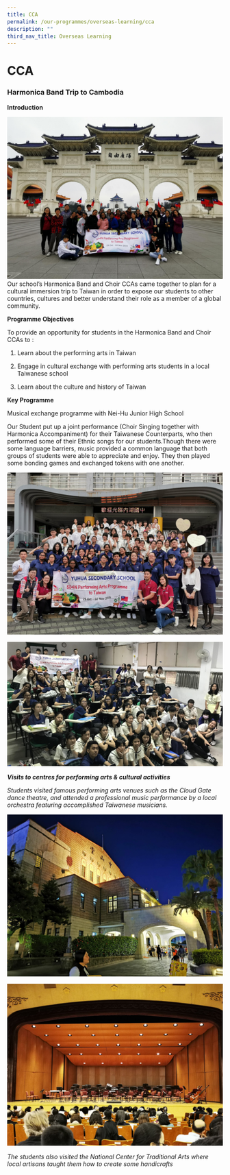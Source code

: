 ```yaml
---
title: CCA
permalink: /our-programmes/overseas-learning/cca
description: ""
third_nav_title: Overseas Learning
---
```

# **CCA**

### Harmonica Band Trip to Cambodia

**Introduction**

![](/images/Picture1%20(1).png)
Our school’s Harmonica Band and Choir CCAs came together to plan for a cultural immersion trip to Taiwan in order to expose our students to other countries, cultures and better understand their role as a member of a global community.

**Programme Objectives**

To provide an opportunity for students in the Harmonica Band and Choir CCAs to :

1) Learn about the performing arts in Taiwan

2) Engage in cultural exchange with performing arts students in a local Taiwanese school

3) Learn about the culture and history of Taiwan 

**Key Programme**

Musical exchange programme with Nei-Hu Junior High School

Our Student put up a joint performance (Choir Singing together with Harmonica Accompaniment) for their Taiwanese Counterparts, who then performed some of their Ethnic songs for our students.Though there were some language barriers, music provided a common language that both groups of students were able to appreciate and enjoy. They then played some bonding games and exchanged tokens with one another.

![](/images/Picture2%20(1).png)

![](/images/Picture3%20(1).png)

**_Visits to centres for performing arts & cultural activities_**

_Students visited famous performing arts venues such as the Cloud Gate dance theatre, and attended a professional music performance by a local orchestra featuring accomplished Taiwanese musicians._

![](/images/Picture4.png)

![](/images/Picture5.png)

_The students also visited the National Center for Traditional Arts where local artisans taught them how to create some handicrafts_